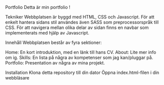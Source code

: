 Portfolio
Detta är min portfolio !

Tekniker
Webbplatsen är byggd med HTML, CSS och Javascript. För att enkelt hantera sidans stil användes även SASS som preprocessorspråk till CSS. För att navigera mellan olika delar av sidan finns en navbar som implementerats med hjälp av Javascript.

Innehåll
Webbplatsen består av fyra sektioner:

Home: En kort introduktion, med en länk till hans CV.
About: Lite mer info om ig.
Skills: En lista på några av kompetenser som jag kan/pluggar på.
Portfolio: Presentation av några av mina projekt.

Installation
Klona detta repository till din dator
Öppna index.html-filen i din webbläsare
